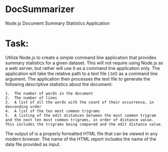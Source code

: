 # DocSummarizer
Node.js Document Summary Statistics Application

# Task:
Utilize Node.js to create a simple command line application that provides summary statistics for a given dataset. This will not require using Node.js as a web server, but rather will use it as a command line application only. The application will take the relative path to a text file (.txt) as a command line argument. The application then processes the text file to generate the following descriptive statistics about the document:
~~~
1.	The number of words in the document
2.	The number of lines
3.	A list of all the words with the count of their occurrence, in descending order
4.	A list of the ten most common trigrams
5.	A listing of the edit distances between the most common trigram and the next ten most common trigrams, in order of distance value. This includes the trigrams being compared and the edit distance value.
~~~

The output of is a properly formatted HTML file that can be viewed in any modern browser. The name of the HTML report includes the name of the data file provided as input.
